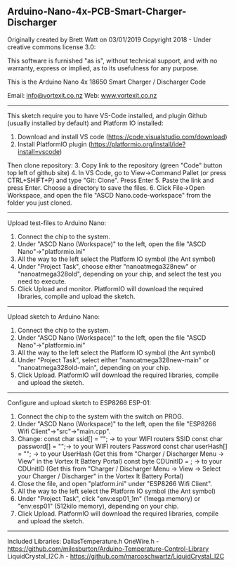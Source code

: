 Arduino-Nano-4x-PCB-Smart-Charger-Discharger
---------------------------------------------------------------------------
Originally created by Brett Watt on 03/01/2019
Copyright 2018 - Under creative commons license 3.0:

This software is furnished "as is", without technical support, and with no 
warranty, express or implied, as to its usefulness for any purpose.
 
This is the Arduino Nano 4x 18650 Smart Charger / Discharger Code

Email: info@vortexit.co.nz 
Web: www.vortexit.co.nz

---------------------------------------------------------------------------

This sketch require you to have VS-Code installed, and plugin Github (usually installed by default) and Platform IO installed:
1. Download and install VS code (https://code.visualstudio.com/download)
2. Install PlatformIO plugin (https://platformio.org/install/ide?install=vscode)

Then clone repository:
3. Copy link to the repository (green "Code" button top left of github site)
4. In VS Code, go to View->Command Pallet (or press CTRL+SHIFT+P) and type "Git: Clone". Press Enter
5. Paste the link and press Enter. Choose a directory to save the files.
6. Click File->Open Workspace, and open the file "ASCD Nano.code-workspace" from the folder you just cloned.

---------------------------------------------------------------------------

Upload test-files to Arduino Nano:
1. Connect the chip to the system.
2. Under "ASCD Nano (Workspace)" to the left, open the file "ASCD Nano"->"platformio.ini"
3. All the way to the left select the Platform IO symbol (the Ant symbol)
4. Under "Project Task", choose either "nanoatmega328new" or "nanoatmega328old", depending on your chip, and select the test you need to execute.
5. Click Upload and monitor. PlatformIO will download the required libraries, compile and upload the sketch.

---------------------------------------------------------------------------

Upload sketch to Arduino Nano:
1. Connect the chip to the system.
2. Under "ASCD Nano (Workspace)" to the left, open the file "ASCD Nano"->"platformio.ini"
3. All the way to the left select the Platform IO symbol (the Ant symbol)
4. Under "Project Task", select either "nanoatmega328new-main" or "nanoatmega328old-main", depending on your chip.
5. Click Upload. PlatformIO will download the required libraries, compile and upload the sketch.

---------------------------------------------------------------------------

Configure and upload sketch to ESP8266 ESP-01:

1. Connect the chip to the system with the switch on PROG.
2. Under "ASCD Nano (Workspace)" to the left, open the file "ESP8266 Wifi Client"->"src"->"main.cpp".
3. Change:
const char ssid[] = ""; -> to your WIFI routers SSID
const char password[] = "";-> to your WIFI routers Password
const char userHash[] = ""; -> to your UserHash (Get this from "Charger / Discharger Menu -> View" in the Vortex It Battery Portal)
const byte CDUnitID = ; -> to your CDUnitID (Get this from "Charger / Discharger Menu -> View -> Select your Charger / Discharger" in the Vortex It Battery Portal)
4. Close the file, and open "platform.ini" under "ESP8266 Wifi Client".
5. All the way to the left select the Platform IO symbol (the Ant symbol)
6. Under "Project Task", click "env:esp01_1m" (1mega memory) or "env:esp01" (512kilo memory), depending on your chip.
7. Click Upload. PlatformIO will download the required libraries, compile and upload the sketch.

---------------------------------------------------------------------------

Included Libraries:
DallasTemperature.h
OneWire.h - https://github.com/milesburton/Arduino-Temperature-Control-Library
LiquidCrystal_I2C.h - https://github.com/marcoschwartz/LiquidCrystal_I2C
